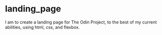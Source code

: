 # landing_page

I am to create a landing page for The Odin Project, to the best of my current abilities, using html, css, and flexbox.
